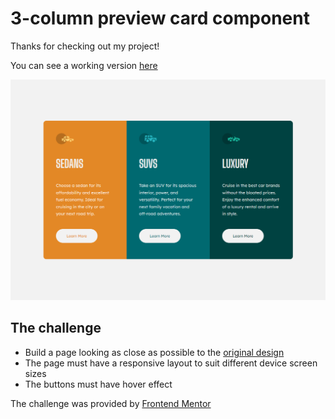 # 3-column preview card component

Thanks for checking out my project!<br>

You can see a working version [here](https://mateus3009.github.io/frontend/)

![Result](./design/result.png)

## The challenge

- Build a page looking as close as possible to the [original design](./design/desktop-design.jpg)
- The page must have a responsive layout to suit different device screen sizes
- The buttons must have hover effect

The challenge was provided by [Frontend Mentor](https://www.frontendmentor.io)
